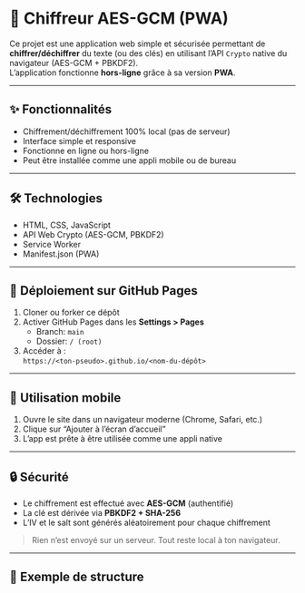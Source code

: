 # 🔐 Chiffreur AES-GCM (PWA)

Ce projet est une application web simple et sécurisée permettant de **chiffrer/déchiffrer** du texte (ou des clés) en utilisant l’API `Crypto` native du navigateur (AES-GCM + PBKDF2).  
L’application fonctionne **hors-ligne** grâce à sa version **PWA**.

---

## ✨ Fonctionnalités

- Chiffrement/déchiffrement 100% local (pas de serveur)
- Interface simple et responsive
- Fonctionne en ligne ou hors-ligne
- Peut être installée comme une appli mobile ou de bureau

---

## 🛠️ Technologies

- HTML, CSS, JavaScript
- API Web Crypto (AES-GCM, PBKDF2)
- Service Worker
- Manifest.json (PWA)

---

## 🚀 Déploiement sur GitHub Pages

1. Cloner ou forker ce dépôt
2. Activer GitHub Pages dans les **Settings > Pages**
   - Branch: `main`
   - Dossier: `/ (root)`
3. Accéder à :  
   `https://<ton-pseudo>.github.io/<nom-du-dépôt>`

---

## 📱 Utilisation mobile

1. Ouvre le site dans un navigateur moderne (Chrome, Safari, etc.)
2. Clique sur “Ajouter à l’écran d’accueil”
3. L’app est prête à être utilisée comme une appli native

---

## 🔒 Sécurité

- Le chiffrement est effectué avec **AES-GCM** (authentifié)
- La clé est dérivée via **PBKDF2 + SHA-256**
- L’IV et le salt sont générés aléatoirement pour chaque chiffrement

> Rien n’est envoyé sur un serveur. Tout reste local à ton navigateur.

---

## 🧩 Exemple de structure

